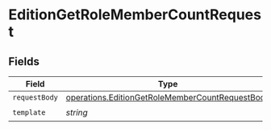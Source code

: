 # EditionGetRoleMemberCountRequest


## Fields

| Field                                                                                                              | Type                                                                                                               | Required                                                                                                           | Description                                                                                                        |
| ------------------------------------------------------------------------------------------------------------------ | ------------------------------------------------------------------------------------------------------------------ | ------------------------------------------------------------------------------------------------------------------ | ------------------------------------------------------------------------------------------------------------------ |
| `requestBody`                                                                                                      | [operations.EditionGetRoleMemberCountRequestBody](../../models/operations/editiongetrolemembercountrequestbody.md) | :heavy_minus_sign:                                                                                                 | N/A                                                                                                                |
| `template`                                                                                                         | *string*                                                                                                           | :heavy_check_mark:                                                                                                 | Template id                                                                                                        |